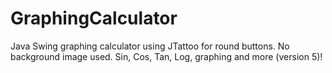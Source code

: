 # GraphingCalculator
Java Swing graphing calculator using JTattoo for round buttons.  No background image used.  Sin, Cos, Tan, Log, graphing and more (version 5)!
